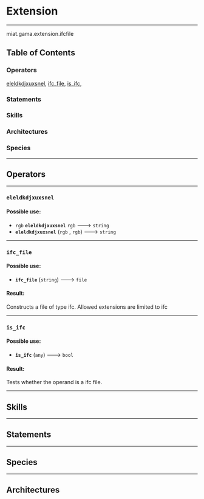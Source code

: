 # Extension

----

 miat.gama.extension.ifcfile

## Table of Contents
### Operators
[eleldkdjxuxsnel](#eleldkdjxuxsnel), [ifc_file](#ifc_file), [is_ifc](#is_ifc), 

### Statements


### Skills


### Architectures



### Species



----

## Operators
	
    	
----


[//]: # (keyword|operator_eleldkdjxuxsnel)
### `eleldkdjxuxsnel`

#### Possible use: 
  * `rgb` **`eleldkdjxuxsnel`** `rgb` --->  `string`
  *  **`eleldkdjxuxsnel`** (`rgb` , `rgb`) --->  `string`
    	
----


[//]: # (keyword|operator_ifc_file)
### `ifc_file`

#### Possible use: 
  *  **`ifc_file`** (`string`) --->  `file` 

#### Result: 
Constructs a file of type ifc. Allowed extensions are limited to ifc
    	
----


[//]: # (keyword|operator_is_ifc)
### `is_ifc`

#### Possible use: 
  *  **`is_ifc`** (`any`) --->  `bool` 

#### Result: 
Tests whether the operand is a ifc file.

----

## Skills
	

----

## Statements
		
	
----

## Species
	
	
----

## Architectures 
	